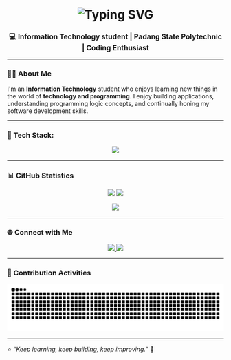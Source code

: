 <!-- Profil GitHub - Dzaki Naufal Putra -->

<h1 align="center">
  <img src="https://readme-typing-svg.herokuapp.com?font=Fira+Code&weight=600&size=30&pause=1000&color=FFFFFF&center=true&vCenter=true&width=600&lines=Hi%2C+I'm+Dzaki+Naufal+Putra;Welcome+to+my+GitHub+Profile!;Coding+is+my+passion+🚀" alt="Typing SVG" />
</h1>

<h3 align="center">💻 Information Technology student | Padang State Polytechnic | Coding Enthusiast</h3>

---

### 👨‍💻 About Me

I'm an **Information Technology** student who enjoys learning new things in the world of **technology and programming**.
I enjoy building applications, understanding programming logic concepts, and continually honing my software development skills.

---

### 🧠 Tech Stack:
<p align="center">
  <img src="https://skillicons.dev/icons?i=html,css,js,php,c,c#,laravel,python,java,mysql,figma,react,bootstrap,tailwind&perline=6&theme=dark" />
</p>





---

### 📊 GitHub Statistics
<p align="center">
  <img src="https://github-readme-stats.vercel.app/api?username=DzakiNaufal&show_icons=true&theme=tokyonight&count_private=true" height="165">
  <img src="https://github-readme-streak-stats.herokuapp.com/?user=DzakiNaufal&theme=tokyonight" height="165">
</p>

<p align="center">
  <img src="https://github-readme-stats.vercel.app/api/top-langs/?username=DzakiNaufal&layout=compact&theme=tokyonight" />
</p>

---

### 🌐 Connect with Me
<p align="center">
  <a href="https://www.linkedin.com/in/dzakinaufal14" target="_blank" title="LinkedIn">
    <img src="https://img.shields.io/badge/-LinkedIn-0A66C2?style=for-the-badge&logo=linkedin&logoColor=white"/>
  </a>
  <a href="https://www.instagram.com/dzaakk1" target="_blank" title="Instagram">
    <img src="https://img.shields.io/badge/-Instagram-E4405F?style=for-the-badge&logo=instagram&logoColor=white"/>
  </a>
</p>



---

### 🐍 Contribution Activities
<p align="center">
  <img src="https://github.com/DzakiNaufal/DzakiNaufal/blob/output/github-contribution-grid-snake.svg" alt="snake animation" />
</p>

---

⭐ *“Keep learning, keep building, keep improving.”* 🚀
